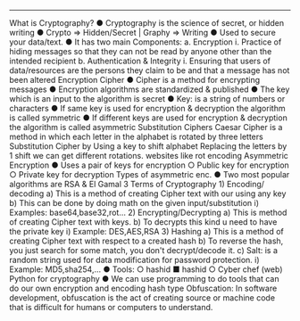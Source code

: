 ---------------
What is Cryptography? 
● Cryptography is the science of secret, or hidden writing 
● Crypto => Hidden/Secret | Graphy => Writing 
● Used to secure your data/text. 
● It has two main Components:
   a. Encryption
    i. Practice of hiding messages so that they can not be read by anyone other than the intended recipient 
   b. Authentication & Integrity 
     i. Ensuring that users of data/resources are the persons they claim to be and that a message has not been altered Encryption Cipher 
● Cipher is a method for encrypting messages 
● Encryption algorithms are standardized & published 
● The key which is an input to the algorithm is secret ● Key: is a string of numbers or characters 
● If same key is used for encryption & decryption the algorithm is called symmetric 
● If different keys are used for encryption & decryption the algorithm is called asymmetric
Substitution Ciphers
Caesar Cipher is a method in which each letter in the alphabet is rotated by three letters 
Substitution Cipher by Using a key to shift alphabet
Replacing the letters by 1 shift we can get different rotations. websites like rot encoding 
Asymmetric Encryption 
● Uses a pair of keys for encryption 
○ Public key for encryption 
○ Private key for decryption
Types of asymmetric enc. 
● Two most popular algorithms are RSA & El Gamal
         3 Terms of Cryptography 
    1) Encoding/ decoding 
         a) This is a method of creating Cipher text with our using any key 
         b) This can be done by doing math on the given input/substitution 
         i) Examples: base64,base32,rot… 
    2) Encrypting/Decrypting 
           a) This is method of creating Cipher text with keys.
         b) To decrypts this kind u need to have the private key i) Example: DES,AES,RSA 
    3) Hashing 
          a) This is a method of creating Cipher text with respect to a created hash 
          b) To reverse the hash, you just search for some match, you don't decrypt/decode it. 
          c) Salt: is a random string used for data modification for password protection. i) Example: MD5,sha254,...
  ● Tools: 
  ○ hashid
      ■ hashid <hash>
   ○ Cyber chef (web)
   Python for cryptography 
   ● We can use programming to do tools that can do our own encryption and encoding hash type
   Obfuscation: In software development, obfuscation is the act of creating source or machine code that is difficult for humans or computers to understand.
   
